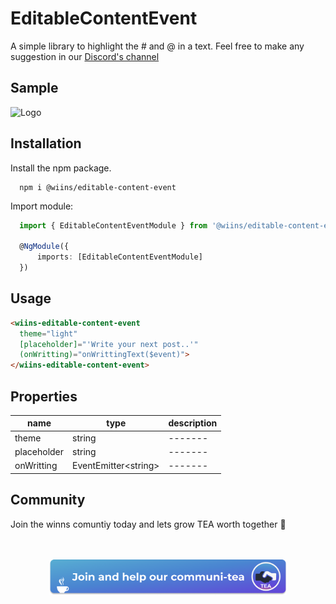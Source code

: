 # EditableContentEvent

A simple library to highlight the # and @ in a text. Feel free to make any suggestion in our [Discord's channel](https://discord.gg/rBaSrbJ6AT)

## Sample

<img src="https://bafybeifgh5lndt75tm22shrh4cb7rqs6kpf25iz3gmxuokfsyqh5yi7d2a.ipfs.dweb.link/kfjbweofiuhwefhiuw2ebf9247tgh249fu4bf248hf8940fg24f3.png" alt="Logo" width="380">
</a>

## Installation

Install the npm package.

```
  npm i @wiins/editable-content-event
```

Import module:

```ts
  import { EditableContentEventModule } from '@wiins/editable-content-event';

  @NgModule({
      imports: [EditableContentEventModule]
  })
```

## Usage

```html
<wiins-editable-content-event
  theme="light"
  [placeholder]="'Write your next post..'"
  (onWritting)="onWrittingText($event)">
</wiins-editable-content-event>
```

## Properties

| name        | type                 | description |
| ----------- | -------------------- | ----------- |
| theme       | string               | -------     |
| placeholder | string               | -------     |
| onWritting  | EventEmitter\<string> | -------     |

## Community

Join the winns comuntiy today and lets grow TEA worth together 🚀
<br />
<br />
<br />

<p align="center">
<a href="https://discord.gg/bBE6xmR">
<img src="./../../src/assets/img/readme/readme-banner.png" alt="Logo" width="380">
</a>
</p>
